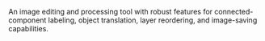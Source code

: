 An image editing and processing tool with robust features for connected-component labeling, object translation, layer reordering, and image-saving capabilities.
